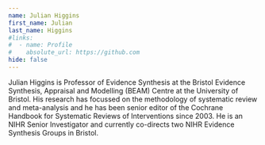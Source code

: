 ```yaml
---
name: Julian Higgins
first_name: Julian
last_name: Higgins
#links:
#  - name: Profile
#    absolute_url: https://github.com
hide: false
---
```


Julian Higgins is Professor of Evidence Synthesis at the Bristol Evidence Synthesis, Appraisal and Modelling (BEAM) Centre at the University of Bristol. His research has focussed on the methodology of systematic review and meta-analysis and he has been senior editor of the Cochrane Handbook for Systematic Reviews of Interventions since 2003. He is an NIHR Senior Investigator and currently co-directs two NIHR Evidence Synthesis Groups in Bristol.